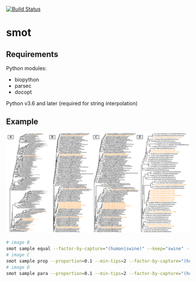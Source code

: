 [![Build Status](https://travis-ci.org/arendsee/smot.svg?branch=master)](https://travis-ci.org/arendsee/smot)

# smot

## Requirements

Python modules:
 * biopython
 * parsec
 * docopt

Python v3.6 and later (required for string interpolation)

## Example

![](images/pdm-1.png)

``` sh
# image B
smot sample equal --factor-by-capture="(human|swine)" --keep="swine" --seed=42 --max-tips=2 pdm.tre > pdm-equal.tre
# image C
smot sample prop --proportion=0.1 --min-tips=2 --factor-by-capture="(human|swine)" --keep="swine" --seed=42 pdm.tre > pdm-prop.tre
# image D
smot sample para --proportion=0.1 --min-tips=2 --factor-by-capture="(human|swine)" --keep="swine" --seed=42 pdm.tre > pdm-para.tre
```
